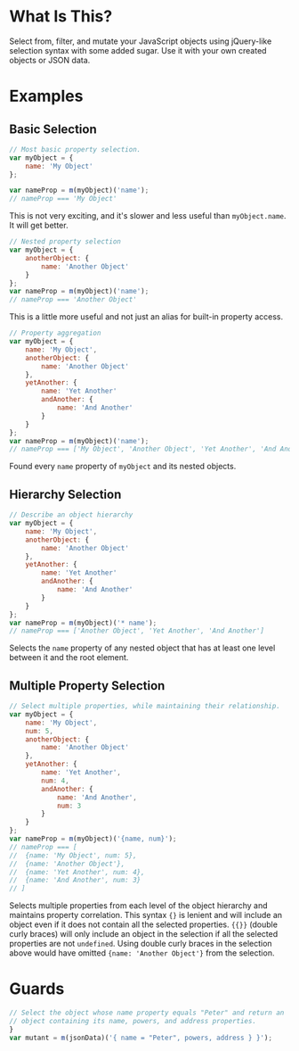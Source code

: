 What Is This?
=============
Select from, filter, and mutate your JavaScript objects using jQuery-like selection
syntax with some added sugar.  Use it with your own created objects or JSON data.

Examples
========
Basic Selection
---------------
```javascript
// Most basic property selection.
var myObject = {
	name: 'My Object'
};

var nameProp = m(myObject)('name');
// nameProp === 'My Object'
```
This is not very exciting, and it's slower and less useful than `myObject.name`.
It will get better.

```javascript
// Nested property selection
var myObject = {
	anotherObject: {
		name: 'Another Object'
	}
};
var nameProp = m(myObject)('name');
// nameProp === 'Another Object'
```
This is a little more useful and not just an alias for built-in property access.

```javascript
// Property aggregation
var myObject = {
	name: 'My Object',
	anotherObject: {
		name: 'Another Object'
	},
	yetAnother: {
		name: 'Yet Another'
		andAnother: {
			name: 'And Another'
		}
	}
};
var nameProp = m(myObject)('name');
// nameProp === ['My Object', 'Another Object', 'Yet Another', 'And Another']
```
Found every `name` property of `myObject` and its nested objects.

Hierarchy Selection
-------------------
```javascript
// Describe an object hierarchy
var myObject = {
	name: 'My Object',
	anotherObject: {
		name: 'Another Object'
	},
	yetAnother: {
		name: 'Yet Another'
		andAnother: {
			name: 'And Another'
		}
	}
};
var nameProp = m(myObject)('* name');
// nameProp === ['Another Object', 'Yet Another', 'And Another']
```
Selects the `name` property of any nested object that has at least one level
between it and the root element.

Multiple Property Selection
---------------------------
```javascript
// Select multiple properties, while maintaining their relationship.
var myObject = {
	name: 'My Object',
	num: 5,
	anotherObject: {
		name: 'Another Object'
	},
	yetAnother: {
		name: 'Yet Another',
		num: 4,
		andAnother: {
			name: 'And Another',
			num: 3
		}
	}
};
var nameProp = m(myObject)('{name, num}');
// nameProp === [
//	{name: 'My Object', num: 5},
//	{name: 'Another Object'},
//	{name: 'Yet Another', num: 4},
//	{name: 'And Another', num: 3}
// ]
```
Selects multiple properties from each level of the object hierarchy and maintains
property correlation.  This syntax `{}` is lenient and will include an object even
if it does not contain all the selected properties.  `{{}}` (double curly braces)
will only include an object in the selection if all the selected properties are
not `undefined`.  Using double curly braces in the selection above would have
omitted `{name: 'Another Object'}` from the selection.

Guards
======
```javascript
// Select the object whose name property equals "Peter" and return an
// object containing its name, powers, and address properties. 
}
var mutant = m(jsonData)('{ name = "Peter", powers, address } }');
```
